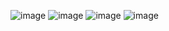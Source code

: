 ![image](CFF47BCE054945B0942F8A574E97DD09)
![image](F53AE6B844574E83BB0E4BD594D7F59D)
![image](E102DFC246074B7E8B449D3953B27199)
![image](42D0DFC630B54988B2DBB3C70F0270A0)
